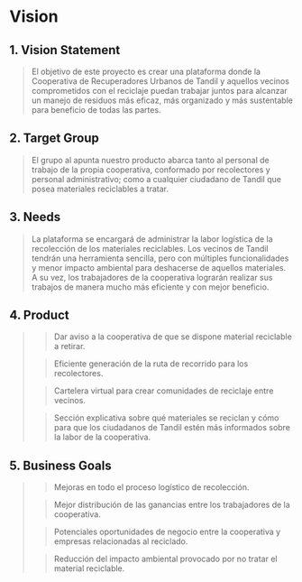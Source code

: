 # Vision
## 1. Vision Statement
>El objetivo de este proyecto es crear una plataforma donde la Cooperativa de Recuperadores Urbanos de Tandil y aquellos vecinos comprometidos con el reciclaje puedan trabajar juntos para alcanzar un manejo de residuos más eficaz, más organizado y más sustentable para beneficio de todas las partes.

## 2. Target Group
>El grupo al apunta nuestro producto abarca tanto al personal de trabajo de la propia cooperativa, conformado por recolectores y personal administrativo; como a cualquier ciudadano de Tandil que posea materiales reciclables a tratar.

## 3. Needs
>La plataforma se encargará de administrar la labor logística de la recolección de los materiales reciclables. Los vecinos de Tandil tendrán una herramienta sencilla, pero con múltiples funcionalidades y menor impacto ambiental para deshacerse de aquellos materiales. A su vez, los trabajadores de la cooperativa lograrán realizar sus trabajos de manera mucho más eficiente y con mejor beneficio.

## 4. Product
>
>>Dar aviso a la cooperativa de que se dispone material reciclable a retirar.
>
>>Eficiente generación de la ruta de recorrido para los recolectores.
>
>>Cartelera virtual para crear comunidades de reciclaje entre vecinos.
>
>>Sección explicativa sobre qué materiales se reciclan y cómo para que los ciudadanos de Tandil estén más informados sobre la labor de la cooperativa.
>

## 5. Business Goals
>
>>Mejoras en todo el proceso logístico de recolección.
>
>>Mejor distribución de las ganancias entre los trabajadores de la cooperativa.
>
>>Potenciales oportunidades de negocio entre la cooperativa y empresas relacionadas al reciclado.
>
>>Reducción del impacto ambiental provocado por no tratar el material reciclable.
>